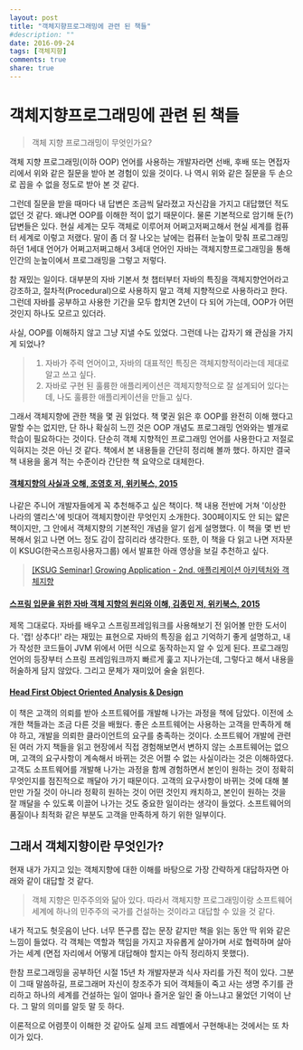 ```yaml
---
layout: post
title: "객체지향프로그래밍에 관련 된 책들"
#description: ""
date: 2016-09-24
tags: [객체지향]
comments: true
share: true
---
```



객체지향프로그래밍에 관련 된 책들
===
> 객체 지향 프로그래밍이 무엇인가요?



객체 지향 프로그래밍(이하 OOP) 언어를 사용하는 개발자라면 선배, 후배 또는 면접자리에서 위와 같은 질문을 받아 본 경험이 있을 것이다. 나 역시 위와 같은 질문을 두 손으로 꼽을 수 없을 정도로 받아 본 것 같다.

그런데 질문을 받을 때마다 내 답변은 조금씩 달라졌고 자신감을 가지고 대답했던 적도 없던 것 같다. 왜냐면 OOP를 이해한 적이 없기 때문이다. 물론 기본적으로 암기해 둔(?) 답변들은 있다. 현실 세계는 모두 객체로 이루어져 어쩌고저쩌고해서 현실 세계를 컴퓨터 세계로 이렇고 저랬다. 말이 좀 더 잘 나오는 날에는 컴퓨터 눈높이 맞춰 프로그래밍하던 1세대 언어가 어쩌고저쩌고해서 3세대 언어인 자바는 객체지향프로그래밍을 통해 인간의 눈높이에서 프로그래밍을 그렇고 저렇다.

참 재밌는 일이다. 대부분의 자바 기본서 첫 챕터부터 자바의 특징을 객체지향언어라고 강조하고, 절차적(Procedural)으로 사용하지 말고 객체 지향적으로 사용하라고 한다. 그런데 자바를 공부하고 사용한 기간을 모두 합치면 2년이 다 되어 가는데, OOP가 어떤 것인지 하나도 모르고 있더라.

사실, OOP를 이해하지 않고 그냥 지낼 수도 있었다. 그런데 나는 갑자기 왜 관심을 가지게 되었나?

> 1. 자바가 주력 언어이고, 자바의 대표적인 특징은 객체지향적이라는데 제대로 알고 쓰고 싶다.
> 2. 자바로 구현 된 훌륭한 애플리케이션은 객체지향적으로 잘 설계되어 있다는데, 나도 훌륭한 애플리케이션을 만들고 싶다.

그래서 객체지향에 관한 책을 몇 권 읽었다. 책 몇권 읽은 후 OOP를 완전히 이해 했다고 말할 수는 없지만, 단 하나 확실히 느낀 것은 OOP 개념도 프로그래밍 언와와는 별개로 학습이 필요하다는 것이다. 단순히 객체 지향적인 프로그래밍 언어를 사용한다고 저절로 익혀지는 것은 아닌 것 같다. 책에서 본 내용들을 간단히 정리해 볼까 했다. 하지만 결국 책 내용을 옮겨 적는 수준이라 간단한 책 요약으로 대체한다.



#### [객체지향의 사실과 오해, 조영호 저, 위키북스, 2015](http://book.naver.com/bookdb/book_detail.nhn?bid=9145968)

나같은 주니어 개발자들에게 꼭 추천해주고 싶은 책이다. 책 내용 전반에 거쳐 '이상한 나라의 앨리스'에 빗대어 객체지향이란 무엇인지 소개한다. 300페이지도 안 되는 얇은 책이지만, 그 안에서 객체지향의 기본적인 개념을 알기 쉽게 설명했다. 이 책을 몇 번 반복해서 읽고 나면 어느 정도 감이 잡히리라 생각한다. 또한, 이 책을 다 읽고 나면 저자분이 KSUG(한국스프링사용자그룹) 에서 발표한 아래 영상을 보길 추천하고 싶다.

> [[KSUG Seminar] Growing Application - 2nd. 애플리케이션 아키텍처와 객체지향](https://www.youtube.com/watch?v=26S4VFUWlJM)



#### [스프링 입문을 위한 자바 객체 지향의 원리와 이해, 김종민 저, 위키북스, 2015](http://book.naver.com/bookdb/book_detail.nhn?bid=8920762)

제목 그대로다. 자바를 배우고 스프링프레임워크를 사용해보기 전 읽어볼 만한 도서이다. '캡! 상추다!' 라는 재밌는 표현으로 자바의 특징을 쉽고 기억하기 좋게 설명하고, 내가 작성한 코드들이 JVM 위에서 어떤 식으로 동작하는지 알 수 있게 된다. 프로그래밍 언어의 등장부터 스프링 프레임워크까지 빠르게 훑고 지나가는데, 그렇다고 해서 내용을 허술하게 담지 않았다. 그리고 문체가 재미있어 술술 읽힌다.



#### [Head First Object Oriented Analysis & Design](http://book.naver.com/bookdb/book_detail.nhn?bid=2920750)

이 책은 고객의 의뢰를 받아 소프트웨어를 개발해 나가는 과정을 책에 담았다. 이전에 소개한 책들과는 조금 다른 것을 배웠다. 좋은 소프트웨어는 사용하는 고객을 만족하게 해야 하고, 개발을 의뢰한 클라이언트의 요구를 충족하는 것이다. 소프트웨어 개발에 관련 된 여러 가지 책들을 읽고 현장에서 직접 경험해보면서 변하지 않는 소프트웨어는 없으며, 고객의 요구사항이 계속해서 바뀌는 것은 어쩔 수 없는 사실이라는 것은 이해하였다. 고객도 소프트웨어를 개발해 나가는 과정을 함께 경험하면서 본인이 원하는 것이 정확히 무엇인지를 점진적으로 깨달아 가기 때문이다. 고객의 요구사항이 바뀌는 것에 대해 불만만 가질 것이 아니라 정확히 원하는 것이 어떤 것인지 캐치하고, 본인이 원하는 것을 잘 깨달을 수 있도록 이끌어 나가는 것도 중요한 일이라는 생각이 들었다. 소프트웨어의 품질이나 최적화 같은 부분도 고객을 만족하게 하기 위한 일부이다.



## 그래서 객체지향이란 무엇인가?

현재 내가 가지고 있는 객체지향에 대한 이해를 바탕으로 가장 간략하게 대답하자면 아래와 같이 대답할 것 같다.

> 객체 지향은 민주주의와 닮아 있다. 따라서 객체지향 프로그래밍이랑 소프트웨어 세계에 하나의 민주주의 국가를 건설하는 것이라고 대답할 수 있을 것 같다.

내가 적고도 헛웃음이 난다. 너무 뜬구름 잡는 문장 같지만 책을 읽는 동안 딱 위와 같은 느낌이 들었다. 각 객체는 역할과 책임을 가지고 자유롭게 살아가며 서로 협력하며 살아가는 세계 (면접 자리에서 어떻게 대답해야 할지는 아직 정리하지 못했다).

한참 프로그래밍을 공부하던 시절 15년 차 개발자분과 식사 자리를 가진 적이 있다. 그분이 그때 말씀하길, 프로그래머 자신이 창조주가 되어 객체들이 죽고 사는 생명 주기를 관리하고 하나의 세계를 건설하는 일이 얼마나 즐거운 일인 줄 아느냐고 물었던 기억이 난다. 그 말의 의미를 알듯 말 듯 하다. 

이론적으로 어렴풋이 이해한 것 같아도 실제 코드 레벨에서 구현해내는 것에서는 또 차이가 있다.